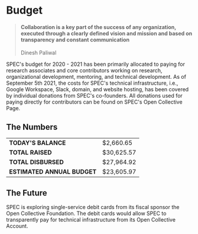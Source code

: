 # Budget

> #### Collaboration is a key part of the success of any organization, executed through a clearly defined vision and mission and based on transparency and constant communication
>
> Dinesh Paliwal

SPEC's budget for 2020 - 2021 has been primarily allocated to paying for research associates and core contributors working on research, organizational development, mentoring, and technical development. As of September 5th 2021, the costs for SPEC's technical infrastructure, i.e., Google Workspace, Slack, domain, and website hosting, has been covered by individual donations from SPEC's co-founders. All donations used for paying directly for contributors can be found on SPEC's Open Collective Page.

## The Numbers

|                             |            |
| --------------------------- | ---------- |
| **TODAY'S BALANCE**         | $2,660.65  |
| **TOTAL RAISED**            | $30,625.57 |
| **TOTAL DISBURSED**         | $27,964.92 |
| **ESTIMATED ANNUAL BUDGET** | $23,605.97 |

## The Future

SPEC is exploring single-service debit cards from its fiscal sponsor the Open Collective Foundation. The debit cards would allow SPEC to transparently pay for technical infrastructure from its Open Collective Account.
